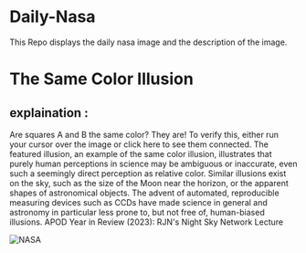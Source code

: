 # Daily-Nasa

This Repo displays the daily nasa image and the description of the image.

<!--NASA-->
# The Same Color Illusion
## explaination :

Are squares A and B the same color? They are! To verify this, either run your cursor over the image or click here to see them connected.  The featured illusion, an example of the same color illusion, illustrates that purely human perceptions in science may be ambiguous or inaccurate, even such a seemingly direct perception as relative color.  Similar illusions exist on the sky, such as the size of the Moon near the horizon, or the apparent shapes of astronomical objects.  The advent of automated, reproducible measuring devices such as CCDs have made science in general and astronomy in particular less prone to, but not free of, human-biased illusions.    APOD Year in Review (2023): RJN's Night Sky Network Lecture

![NASA](https://apod.nasa.gov/apod/image/2312/greyillusion_wikipedia_960.jpg)
<!--/NASA-->